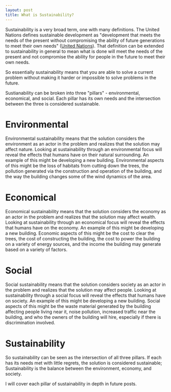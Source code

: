 ```yaml
---
layout: post
title: What is Sustainability?
---
```


Sustainability is a very broad term, one with many definitions. The United Nations defines sustainable development as "development that meets the needs of the present without compromising the ability of future generations to meet their own needs" ([United Nations](http://www.un.org/en/ga/president/65/issues/sustdev.shtml)). That definition can be extended to sustainability in general to mean what is done will meet the needs of the present and not compromise the ability for people in the future to meet their own needs. 

So essentially sustainability means that you are able to solve a current problem without making it harder or impossible to solve problems in the future.

Sustianability can be broken into three "pillars" - environmental, economical, and social. Each pillar has its own needs and the intersection between the three is considered sustainable. 

# Environmental
Environmental sustainability means that the solution considers the environment as an actor in the problem and realizes that the solution may affect nature. Looking at sustainability through an environmental focus will reveal the effects that humans have on their natural surrounding. An example of this might be developing a new building. Environmental aspects of this might be the loss of habitats from cutting down the trees, the pollution generated via the construction and operation of the building, and the way the building changes some of the wind dynamics of the area. 

# Economical
Economical sustainability means that the solution considers the economy as an actor in the problem and realizes that the solution may affect wealth. Looking at sustainability through an economical focus will reveal the effects that humans have on the economy. An example of this might be developing a new building. Economic aspects of this might be the cost to clear the trees, the cost of constructing the building, the cost to power the building on a variety of energy sources, and the income the building may generate based on a variety of factors. 

# Social
Social sustainability means that the solution considers society as an actor in the problem and realizes that the solution may affect people. Looking at sustainability through a social focus will reveal the effects that humans have on society. An example of this might be developing a new building. Social aspects of this might be the waste material generated by the building affecting people living near it, noise pollution, increased traffic near the building, and who the owners of the building will hire, especially if there is discrimination involved. 

# Sustainability
So sustainability can be seen as the intersection of all three pillars. If each has its needs met with little regrets, the solution is considered sustainable; Sustainability is the balance between the environment, economy, and society.


I will cover each pillar of sustainability in depth in future posts.
